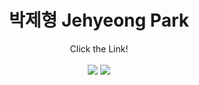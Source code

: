 <div align=center>
  
  # 박제형 Jehyeong Park

  Click the Link! <br/><br/>
  <a href="https://herniateddisc-park.tistory.com//"><img src="https://img.shields.io/badge/BLOG-000000?style=flat-square&logo=Tistory&logoColor=white"/></a>  <a href="mailto:qkrwpgud1996@gmail.com"><img src="https://img.shields.io/badge/MAIL-EA4335?style=flat-square&logo=Gmail&logoColor=white"/></a> 

  
  
</div>

#
